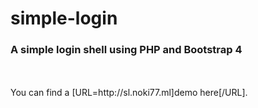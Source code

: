 # simple-login
### A simple login shell using PHP and Bootstrap 4
 <br />
 <br />
You can find a [URL=http://sl.noki77.ml]demo here[/URL].

